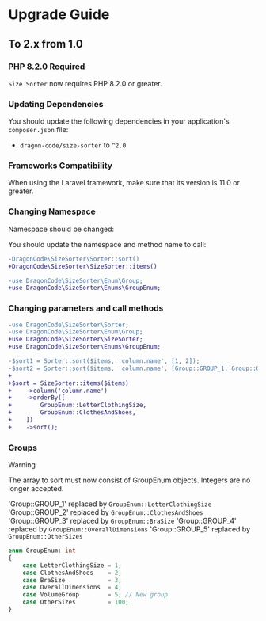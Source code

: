 # Upgrade Guide

## To 2.x from 1.0

### PHP 8.2.0 Required

`Size Sorter` now requires PHP 8.2.0 or greater.

### Updating Dependencies

You should update the following dependencies in your application's `composer.json` file:

- `dragon-code/size-sorter` to `^2.0`

### Frameworks Compatibility

When using the Laravel framework, make sure that its version is 11.0 or greater.

### Changing Namespace

Namespace should be changed:

You should update the namespace and method name to call:

```diff
-DragonCode\SizeSorter\Sorter::sort()
+DragonCode\SizeSorter\SizeSorter::items()

-use DragonCode\SizeSorter\Enum\Group;
+use DragonCode\SizeSorter\Enums\GroupEnum;
```

### Changing parameters and call methods

```diff
-use DragonCode\SizeSorter\Sorter;
-use DragonCode\SizeSorter\Enum\Group;
+use DragonCode\SizeSorter\SizeSorter;
+use DragonCode\SizeSorter\Enums\GroupEnum;

-$sort1 = Sorter::sort($items, 'column.name', [1, 2]);
-$sort2 = Sorter::sort($items, 'column.name', [Group::GROUP_1, Group::GROUP_2]);
+
+$sort = SizeSorter::items($items)
+    ->column('column.name')
+    ->orderBy([
+        GroupEnum::LetterClothingSize,
+        GroupEnum::ClothesAndShoes,
+    ])
+    ->sort();
```

### Groups

> [!WARNING]
>
> The array to sort must now consist of GroupEnum objects.
> Integers are no longer accepted.

'Group::GROUP_1' replaced by `GroupEnum::LetterClothingSize`
'Group::GROUP_2' replaced by `GroupEnum::ClothesAndShoes`
'Group::GROUP_3' replaced by `GroupEnum::BraSize`
'Group::GROUP_4' replaced by `GroupEnum::OverallDimensions`
'Group::GROUP_5' replaced by `GroupEnum::OtherSizes`

```php
enum GroupEnum: int
{
    case LetterClothingSize = 1;
    case ClothesAndShoes    = 2;
    case BraSize            = 3;
    case OverallDimensions  = 4;
    case VolumeGroup        = 5; // New group
    case OtherSizes         = 100;
}
```
